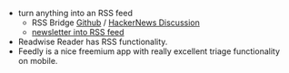 - turn anything into an RSS feed
	* RSS Bridge [Github](https://github.com/RSS-Bridge/rss-bridge) / [HackerNews Discussion](https://news.ycombinator.com/item?id=29772540)
	* [newsletter into RSS feed](https://kill-the-newsletter.com/)
- Readwise Reader has RSS functionality.
- Feedly is a nice freemium app with really excellent triage functionality on mobile. 